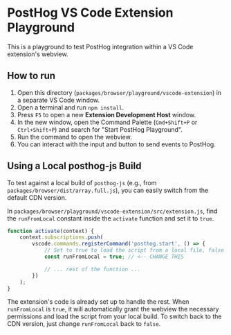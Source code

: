 # PostHog VS Code Extension Playground

This is a playground to test PostHog integration within a VS Code extension's webview.

## How to run

1.  Open this directory (`packages/browser/playground/vscode-extension`) in a separate VS Code window.
2.  Open a terminal and run `npm install`.
3.  Press `F5` to open a new **Extension Development Host** window.
4.  In the new window, open the Command Palette (`Cmd+Shift+P` or `Ctrl+Shift+P`) and search for "Start PostHog Playground".
5.  Run the command to open the webview.
6.  You can interact with the input and button to send events to PostHog.

## Using a Local posthog-js Build

To test against a local build of `posthog-js` (e.g., from `packages/browser/dist/array.full.js`), you can easily switch from the default CDN version.

In `packages/browser/playground/vscode-extension/src/extension.js`, find the `runFromLocal` constant inside the `activate` function and set it to `true`.

```javascript
function activate(context) {
    context.subscriptions.push(
        vscode.commands.registerCommand('posthog.start', () => {
            // Set to true to load the script from a local file, false to load from the CDN
            const runFromLocal = true; // <-- CHANGE THIS

            // ... rest of the function ...
        })
    );
}
```

The extension's code is already set up to handle the rest. When `runFromLocal` is `true`, it will automatically grant the webview the necessary permissions and load the script from your local build. To switch back to the CDN version, just change `runFromLocal` back to `false`. 